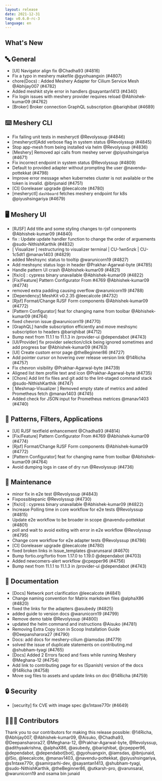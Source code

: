 ```yaml
---
layout: release
date: 2021-12-31
tag: v0.6.0-rc-3
language: en
---
```


## What's New
## 🔤 General
- [UI] Navigator align fix @Chadha93 (#4816)
- Fix a typo in meshery makefile @gyohuangxin (#4807)
- chore(Docs) : Added Meshery Adapter for Cilium Service Mesh  @Abhijay007 (#4782)
- Added meshkit style error in handlers @sayantan1413 (#4340)
- Fix login issues with meshery provider requires reload @Abhishek-kumar09 (#4762)
- [Broker] Broker connection GraphQL subscription @bariqhibat (#4689)

## ⌨️ Meshery CLI

- Fix failing unit tests in mesheryctl @Revolyssup (#4846)
- [mesheryctl]Add verbose flag in system status @Revolyssup (#4845)
- Stop app-mesh from being installed via helm @Revolyssup (#4836)
- [Meshery] Removed api calls from meshey server @piyushsingariya (#4671)
- Fix incorrect endpoint in system status @Revolyssup (#4809)
- Default to provided adapter without prompting the user @navendu-pottekkat (#4798)
- Improve error message when kubernetes cluster is not available or the token is invalid. @ibnjunaid (#4751)
- [CI] Goreleaser upgrade @leecalcote (#4780)
- [mesheryctl] `dashboard` fetches meshery endpoint for k8s @piyushsingariya (#4679)

## 🖥 Meshery UI

- [RJSF] Add title and some styling changes to rjsf components @Abhishek-kumar09 (#4840)
- fix : Update update handler function to change the order of arguements @sudo-NithishKarthik (#4832)
- [ Visualizer ] restructuring to visualizer terminal | CU-1wn5nzk | CU-1c5dt1 @manav1403 (#4829)
- added Meshsync status to tooltip @warunicorn19 (#4827)
- Add meshsync status logo in header @Prakhar-Agarwal-byte (#4785)
- Handle pattern UI crash  @Abhishek-kumar09 (#4821)
- [fix/ci] : cypress binary unavailable @Abhishek-kumar09 (#4822)
- [Fix/Feature] Pattern Configurator From #4769 @Abhishek-kumar09 (#4774)
- removed extra padding causing overflow @warunicorn19 (#4788)
- [Dependency] MeshKit v0.2.35 @leecalcote (#4732)
- [Rjsf] Format/Change RJSF Form components  @Abhishek-kumar09 (#4772)
- [Pattern Configurator] feat for changing name from toolbar @Abhishek-kumar09 (#4764)
- fixed chevron issue @warunicorn19 (#4770)
- [GraphQL] handle subscription efficiently and move meshsync subscription to headers @bariqhibat (#4712)
- Bump next from 11.1.1 to 11.1.3 in /provider-ui @dependabot (#4743)
- [UI/Provider] fix provider selection/click being ignored sometimes and add progress bar @Abhishek-kumar09 (#4763)
- [UI] Create custom error page @theBeginner86 (#4727)
- Add pointer cursor on hovering over release version link @14Richa (#4757)
- Fix chevron visibility @Prakhar-Agarwal-byte (#4739)
- Aligned list item profile text and icon @Prakhar-Agarwal-byte (#4735)
- [Chore] Add lint fix files and git add to the lint-staged command stack @sudo-NithishKarthik (#4747)
- [ Meshmap-Visualizer ] Removed empty state of metrics and added Prometheus fetch @manav1403 (#4745)
- Added check for JSON input for Prometheus metrices @manav1403 (#4740)

## 🔋 Patterns, Filters, Applications

- [UI] RJSF textfield enhancement @Chadha93 (#4814)
- [Fix/Feature] Pattern Configurator From #4769 @Abhishek-kumar09 (#4774)
- [Rjsf] Format/Change RJSF Form components  @Abhishek-kumar09 (#4772)
- [Pattern Configurator] feat for changing name from toolbar @Abhishek-kumar09 (#4764)
- Avoid dumping logs in case of dry run @Revolyssup (#4736)

## 🧰 Maintenance

- minor fix in e2e test @Revolyssup (#4843)
- Fixpossiblepanic @Revolyssup (#4730)
- [fix/ci] : cypress binary unavailable @Abhishek-kumar09 (#4822)
- Increase Polling time in core workflow for e2e tests @Revolyssup (#4815)
- Update e2e workflow to be broader in scope @navendu-pottekkat (#4801)
- poll and wait to avoid exiting with error in e2e workflow @Revolyssup (#4795)
- Change core workflow for e2e adapter tests @Revolyssup (#4786)
- [CI] Goreleaser upgrade @leecalcote (#4780)
- fixed broken links in Issue_templates @varunsaral (#4670)
- Bump fortio.org/fortio from 1.17.0 to 1.19.0 @dependabot (#4703)
- Added newcomers-alert workflow @cpepper96 (#4756)
- Bump next from 11.1.1 to 11.1.3 in /provider-ui @dependabot (#4743)

## 📖 Documentation

- [Docs] Network port clarification @leecalcote (#4841)
- Change naming convention for Matrix markdown files @alphaX86 (#4820)
- fixed the links for the adapters @asubedy (#4825)
- added guide to version docs @warunicorn19 (#4799)
- Remove demo table @Revolyssup (#4800)
- updated the helm command and instructions @Aisuko (#4781)
- Removing Extra Copy Icon in Scoop Installation Guide  @Deepansharora27 (#4790)
- Docs: add docs for meshery-cilium @iamsdas (#4779)
- solved the issue of duplicate statements on contributing.md  @shubham-tyagi (#4765)
- [Docs] Added 2 Errors faced and fixes while running Meshery @Meghana-12 (#4754)
- Add link to contributing page for es (Spanish) version of the docs @14Richa (#4758)
- Move svg files to assets and update links on doc @14Richa (#4759)

## 🔒 Security

- [security] fix CVE with image spec  @s1ntaxe770r (#4649)

## 👨🏽‍💻 Contributors

Thank you to our contributors for making this release possible:
@14Richa, @Abhijay007, @Abhishek-kumar09, @Aisuko, @Chadha93, @Deepansharora27, @Meghana-12, @Prakhar-Agarwal-byte, @Revolyssup, @adithyaakrishna, @alphaX86, @asubedy, @bariqhibat, @cpepper96, @dependabot, @dependabot[bot], @gyohuangxin, @iamsdas, @ibnjunaid, @l5io, @leecalcote, @manav1403, @navendu-pottekkat, @piyushsingariya, @s1ntaxe770r, @samirparhi-dev, @sayantan1413, @shubham-tyagi, @sudo-NithishKarthik, @theBeginner86, @utkarsh-pro, @varunsaral, @warunicorn19 and osama bin junaid
